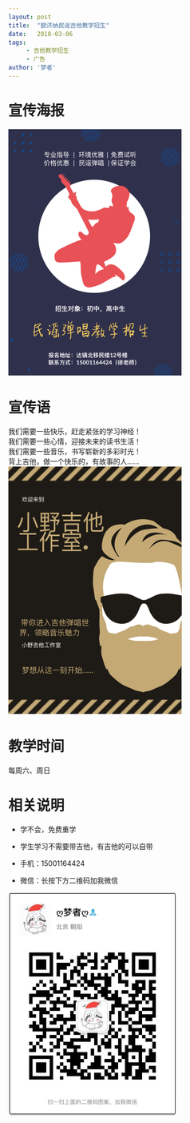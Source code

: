 ```yaml
---
layout: post
title:  "额济纳民谣吉他教学招生"
date:   2018-03-06
tags:
     - 吉他教学招生
     - 广告
author: '梦者'
---
```

# 宣传海报

<img src="/img/gteach.png" class="img-thumbnail" style="zoom:50%" />

# 宣传语
我们需要一些快乐，赶走紧张的学习神经！<br/>
我们需要一些心情，迎接未来的读书生活！<br/>
我们需要一些音乐，书写崭新的多彩时光！<br/>
背上吉他，做一个快乐的，有故事的人……
<img src="/img/xiaoye.png" class="img-thumbnail" style="zoom:50%" />

# 教学时间
每周六、周日

# 相关说明
  * 学不会，免费重学
  * 学生学习不需要带吉他，有吉他的可以自带
 
 * 手机：15001164424
 * 微信：长按下方二维码加我微信
 <img src="/img/weixin.jpeg" class="img-thumbnail" style="zoom:50%" />

 